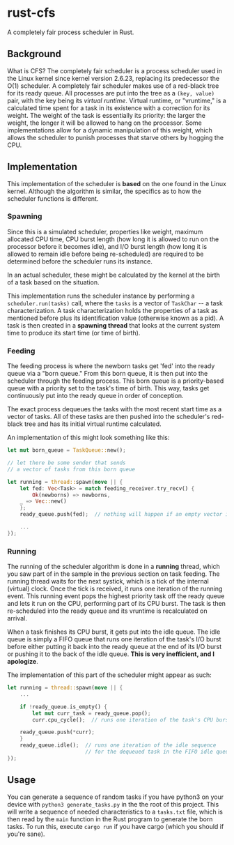 # rust-cfs

A completely fair process scheduler in Rust.

## Background

What is CFS? The completely fair scheduler is a process scheduler used in the Linux kernel since
kernel version 2.6.23, replacing its predecessor the O(1) scheduler.
A completely fair scheduler makes use of a red-black tree for its ready queue. All processes are
put into the tree as a `(key, value)` pair, with the key being its _virtual runtime_.
Virtual runtime, or "vruntime," is a calculated time spent for a task in its existence with a correction
for its weight. The weight of the task is essentially its priority: the larger the weight, the longer it will
be allowed to hang on the processor. Some implementations allow for a dynamic manipulation of this weight,
which allows the scheduler to punish processes that starve others by hogging the CPU.

## Implementation

This implementation of the scheduler is **based** on the one found in the Linux kernel.
Although the algorithm is similar, the specifics as to how the scheduler functions is different.

### Spawning

Since this is a simulated scheduler, properties like weight, maximum allocated CPU time, CPU burst length
(how long it is allowed to run on the processor before it becomes idle), and I/O burst length
(how long it is allowed to remain idle before being re-scheduled) are required to be determined before
the scheduler runs its instance.

In an actual scheduler, these might be calculated by the kernel at the birth of a task based on the situation.

This implementation runs the scheduler instance by performing a `scheduler.run(tasks)` call, where
the `tasks` is a vector of `TaskChar` -- a task characterization. A task characterization holds
the properties of a task as mentioned before plus its identification value (otherwise known as a pid).
A task is then created in a **spawning thread** that looks at the current system time to produce its
start time (or time of birth).

### Feeding

The feeding process is where the newborn tasks get 'fed' into the ready queue via a
"born queue." From this born queue, it is then put into the scheduler through the feeding process.
This born queue is a priority-based queue with a priority set to the task's time of birth.
This way, tasks get continuously put into the ready queue in order of conception.

The exact process dequeues the tasks with the most recent start time as a vector of tasks.
All of these tasks are then pushed into the scheduler's red-black tree and has its initial virtual runtime
calculated.

An implementation of this might look something like this:
```rust
let mut born_queue = TaskQueue::new();

// let there be some sender that sends
// a vector of tasks from this born queue

let running = thread::spawn(move || {
    let fed: Vec<Task> = match feeding_receiver.try_recv() {
        Ok(newborns) => newborns,
	_ => Vec::new()
    };
    ready_queue.push(fed);  // nothing will happen if an empty vector is pushed

    ...
});
```

### Running

The running of the scheduler algorithm is done in a **running** thread, which you saw part of in the sample
in the previous section on task feeding. The running thread waits for the next systick, which is a tick
of the internal (virtual) clock. Once the tick is received, it runs one iteration of the running event.
This running event pops the highest priority task off the ready queue and lets it run on the CPU, performing
part of its CPU burst. The task is then re-scheduled into the ready queue and its vruntime is recalculated on
arrival.

When a task finishes its CPU burst, it gets put into the idle queue. The idle queue is simply a FIFO queue
that runs one iteration of the task's I/O burst before either putting it back into the ready queue at the end
of its I/O burst or pushing it to the back of the idle queue.
**This is very inefficient, and I apologize**.

The implementation of this part of the scheduler might appear as such:
```rust
let running = thread::spawn(move || {
    ...

    if !ready_queue.is_empty() {
        let mut curr_task = ready_queue.pop();
        curr.cpu_cycle();  // runs one iteration of the task's CPU burst

	ready_queue.push(*curr);
    }
    ready_queue.idle();  // runs one iteration of the idle sequence
                         // for the dequeued task in the FIFO idle queue
});
```

## Usage

You can generate a sequence of random tasks if you have python3 on your device with
`python3 generate_tasks.py` in the the root of this project. This will write
a sequence of needed characteristics to a `tasks.txt` file, which is then read by the
`main` function in the Rust program to generate the born tasks. To run this, execute
`cargo run` if you have cargo (which you should if you're sane).
